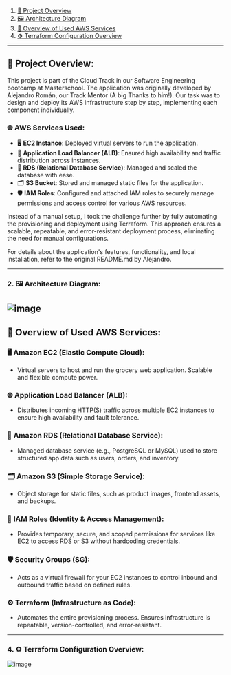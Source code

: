 1. [🚀 Project Overview](#project-overview)
2. [🖼️ Architecture Diagram](#architecture-diagram)
3. [🧰 Overview of Used AWS Services](#overview-of-used-aws-services)
4. [⚙️ Terraform Configuration Overview](#terraform-configuration-overview)

  
---
 ## 🚀 Project Overview:

This project is part of the Cloud Track in our Software Engineering bootcamp at Masterschool. The application was originally developed by Alejandro Román, our Track Mentor (A big Thanks to him!). Our task was to design and deploy its AWS infrastructure step by step, implementing each component individually.

 ### 🌐 AWS Services Used:
- 🖥️ **EC2 Instance**: Deployed virtual servers to run the application.
- 🏢 **Application Load Balancer (ALB)**: Ensured high availability and traffic distribution across instances.
- 💾 **RDS (Relational Database Service)**: Managed and scaled the database with ease.
- 🗂️ **S3 Bucket**: Stored and managed static files for the application.
- 🛡️ **IAM Roles**: Configured and attached IAM roles to securely manage permissions and access control for various AWS resources.

Instead of a manual setup, I took the challenge further by fully automating the provisioning and deployment using Terraform. This approach ensures a scalable, repeatable, and error-resistant deployment process, eliminating the need for manual configurations.

For details about the application's features, functionality, and local installation, refer to the original README.md by Alejandro.

---

 ### 2. 🖼️ Architecture Diagram:
![image](https://github.com/user-attachments/assets/7c5fe55e-e6c9-482c-84a8-4a74bc18e0fb)
---

## 🧰 Overview of Used AWS Services:

### 🖥️ **Amazon EC2 (Elastic Compute Cloud):**
   - Virtual servers to host and run the grocery web application. Scalable and flexible compute power.

### 🌐 **Application Load Balancer (ALB):**
   - Distributes incoming HTTP(S) traffic across multiple EC2 instances to ensure high availability and fault tolerance.

### 💾 **Amazon RDS (Relational Database Service):**
   - Managed database service (e.g., PostgreSQL or MySQL) used to store structured app data such as users, orders, and inventory.

### 🗂️ **Amazon S3 (Simple Storage Service):**
   - Object storage for static files, such as product images, frontend assets, and backups.

### 🔐 **IAM Roles (Identity & Access Management):**
   - Provides temporary, secure, and scoped permissions for services like EC2 to access RDS or S3 without hardcoding credentials.

### 🛡️ **Security Groups (SG):**
   - Acts as a virtual firewall for your EC2 instances to control inbound and outbound traffic based on defined rules.

### ⚙️ **Terraform (Infrastructure as Code):**
   - Automates the entire provisioning process. Ensures infrastructure is repeatable, version-controlled, and error-resistant.

---
### 4. ⚙️ Terraform Configuration Overview:


   ![image](https://github.com/user-attachments/assets/c7e93461-e891-4192-b1a2-3405d6229e67)



















